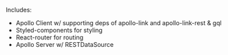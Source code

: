 Includes:

- Apollo Client w/ supporting deps of apollo-link and apollo-link-rest & gql 
- Styled-components for styling 
- React-router for routing 
- Apollo Server w/ RESTDataSource
